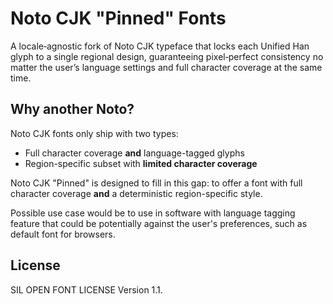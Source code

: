 # Noto CJK "Pinned" Fonts

A locale‑agnostic fork of Noto CJK typeface that locks each Unified Han glyph to a single regional design, guaranteeing pixel‑perfect consistency no matter the user’s language settings and full character coverage at the same time.

## Why another Noto?

Noto CJK fonts only ship with two types:
- Full character coverage **and** language-tagged glyphs
- Region-specific subset with **limited character coverage**

Noto CJK "Pinned" is designed to fill in this gap: to offer a font with full character coverage **and** a deterministic region-specific style.

Possible use case would be to use in software with language tagging feature that could be potentially against the user's preferences, such as default font for browsers.

## License

SIL OPEN FONT LICENSE Version 1.1.

